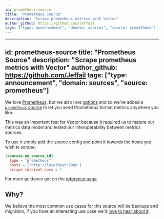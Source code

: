 ```yaml
---
id: prometheus-source
title: "Prometheus Source"
description: "Scrape prometheus metrics with Vector"
author_github: https://github.com/Jeffail
tags: ["type: announcement", "domain: sources", "source: prometheus"]
---
```


---
id: prometheus-source
title: "Prometheus Source"
description: "Scrape prometheus metrics with Vector"
author_github: https://github.com/Jeffail
tags: ["type: announcement", "domain: sources", "source: prometheus"]
---

We love [Prometheus][urls.prometheus], but we also love [options](https://www.mms.com/en-us/shop/single-color)
and so we've added a [`prometheus` source][docs.sources.prometheus] to let you
send Prometheus format metrics anywhere you like.

<!--truncate-->

This was an important feat for Vector because it required us to mature our
metrics data model and tested our interoperability between metrics sources.

To use it simply add the source config and point it towards the hosts you wish
to scrape:

```toml
[sources.my_source_id]
  type = "prometheus"
  hosts = ["http://localhost:9090"]
  scrape_interval_secs = 1
```

For more guidance get on the [reference page][docs.sources.prometheus].

## Why?

We believe the most common use cases for this source will be backups and
migration, if you have an interesting use case we'd [love to hear about it][urls.vector_chat].


[docs.sources.prometheus]: /docs/reference/sources/prometheus/
[urls.prometheus]: https://prometheus.io/
[urls.vector_chat]: https://chat.vector.dev

